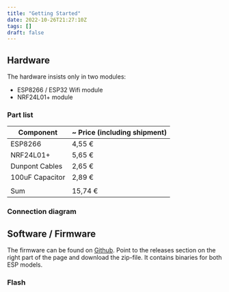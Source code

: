 ```yaml
---
title: "Getting Started"
date: 2022-10-26T21:27:10Z
tags: []
draft: false
---
```


## Hardware

The hardware insists only in two modules:
* ESP8266 / ESP32 Wifi module
* NRF24L01+ module

### Part list

| Component       | ~ Price (including shipment) |
|-----------------|------------------------------|
| ESP8266         | 4,55 €                       |
| NRF24L01+       | 5,65 €                       |
| Dunpont Cables  | 2,65 €                       |
| 100uF Capacitor | 2,89 €                       |
|                 |                              |
| Sum             | 15,74 €                      |


### Connection diagram

## Software / Firmware

The firmware can be found on [Github](https://github.com/lumapu/ahoy). Point to the releases section on the right part of the page and download the zip-file. It contains binaries for both ESP models.

### Flash
